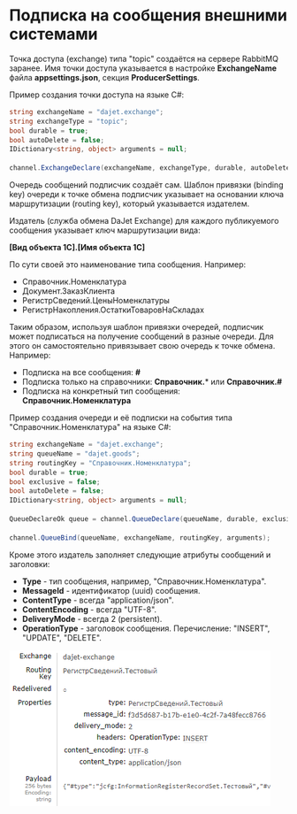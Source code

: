 # Подписка на сообщения внешними системами

Точка доступа (exchange) типа "topic" создаётся на сервере RabbitMQ заранее.
Имя точки доступа указывается в настройке **ExchangeName** файла **appsettings.json**,
секция **ProducerSettings**.

Пример создания точки доступа на языке C#:
```C#
string exchangeName = "dajet.exchange";
string exchangeType = "topic";
bool durable = true;
bool autoDelete = false;
IDictionary<string, object> arguments = null;

channel.ExchangeDeclare(exchangeName, exchangeType, durable, autoDelete, arguments);
```

Очередь сообщений подписчик создаёт сам. Шаблон привязки (binding key) очереди к точке обмена
подписчик указывает на основании ключа маршрутизации (routing key), который указывается издателем.

Издатель (служба обмена DaJet Exchange) для каждого публикуемого сообщения указывает ключ маршрутизации вида:

**[Вид объекта 1С].[Имя объекта 1С]**

По сути своей это наименование типа сообщения. Например:
- Справочник.Номенклатура
- Документ.ЗаказКлиента
- РегистрСведений.ЦеныНоменклатуры
- РегистрНакопления.ОстаткиТоваровНаСкладах

Таким образом, используя шаблон привязки очередей, подписчик может подписаться на получение сообщений
в разные очереди. Для этого он самостоятельно привязывает свою очередь к точке обмена. Например:
- Подписка на все сообщения: **#**
- Подписка только на справочники: **Справочник.*** или **Справочник.#**
- Подписка на конкретный тип сообщения: **Справочник.Номенклатура**

Пример создания очереди и её подписки на события типа "Справочник.Номенклатура" на языке C#:
```C#
string exchangeName = "dajet.exchange";
string queueName = "dajet.goods";
string routingKey = "Справочник.Номенклатура";
bool durable = true;
bool exclusive = false;
bool autoDelete = false;
IDictionary<string, object> arguments = null;

QueueDeclareOk queue = channel.QueueDeclare(queueName, durable, exclusive, autoDelete, arguments);

channel.QueueBind(queueName, exchangeName, routingKey, arguments);
```

Кроме этого издатель заполняет следующие атрибуты сообщений и заголовки:
- **Type** - тип сообщения, например, "Справочник.Номенклатура".
- **MessageId** - идентификатор (uuid) сообщения.
- **ContentType** - всегда "application/json".
- **ContentEncoding** - всегда "UTF-8".
- **DeliveryMode** - всегда 2 (persistent).
- **OperationType** - заголовок сообщения. Перечисление: "INSERT", "UPDATE", "DELETE".

![Пример заполнения атрибутов и заголовков сообщений](https://github.com/zhichkin/dajet-exchange-agent/blob/main/doc/message-headers-example.png)